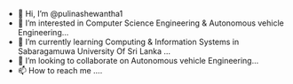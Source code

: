 - 👋 Hi, I’m @pulinashewantha1
- 👀 I’m interested in Computer Science Engineering & Autonomous vehicle Engineering...
- 🌱 I’m currently learning Computing & Information Systems in Sabaragamuwa University Of Sri Lanka ...
- 💞️ I’m looking to collaborate on Autonomous vehicle Engineering...
- 📫 How to reach me ....

<!---
pulinashewantha1/pulinashewantha1 is a ✨ special ✨ repository because its `README.md` (this file) appears on your GitHub profile.
You can click the Preview link to take a look at your changes.
--->
